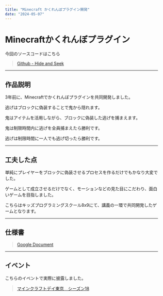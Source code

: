 ```yaml
---
title: "Minecraft かくれんぼプラグイン開発"
date: "2024-05-07"
---
```


# Minecraftかくれんぼプラグイン

今回のソースコードはこちら

> [Github - Hide and Seek](https://github.com/ZOIChannel/HideAndSeekPlugin)

---

## 作品説明

3年前に、Minecraftでかくれんぼプラグインを共同開発しました。

逃げはブロックに偽装することで鬼から隠れます。

鬼はアイテムを活用しながら、ブロックに偽装した逃げを捕まえます。

鬼は制限時間内に逃げを全員捕まえたら勝利です。

逃げは制限時間に一人でも逃げ切ったら勝利です。

---

## 工夫した点

単純にプレイヤーをブロックに偽装させるプロセスを作るだけでもかなり大変でした。

ゲームとして成立させるだけでなく、モーションなどの見た目にこだわり、面白いゲームを目指しました。

こちらはキッズプログラミングスクール8x9にて、講義の一環で共同開発したゲームとなります。

---

## 仕様書

> [Google Document](https://docs.google.com/document/d/1E1fLCR87eDM5WK_guE1BN-WzzQELwWft4i0QtWgdmIM/edit)

---

## イベント

こちらのイベントで実際に披露しました。

> [マインクラフトデイ東京　シーズン18](https://minecraft-day.doorkeeper.jp/events/126502)